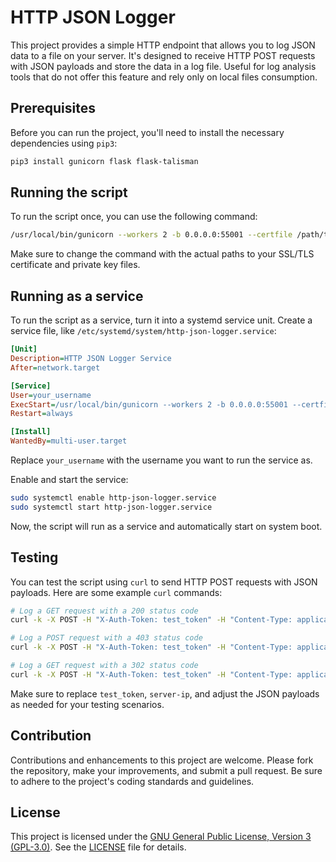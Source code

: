 # HTTP JSON Logger

This project provides a simple HTTP endpoint that allows you to log JSON data to a file on your server. It's designed to receive HTTP POST requests with JSON payloads and store the data in a log file. Useful for log analysis tools that do not offer this feature and rely only on local files consumption.

## Prerequisites

Before you can run the project, you'll need to install the necessary dependencies using `pip3`:

```bash
pip3 install gunicorn flask flask-talisman
```

## Running the script
To run the script once, you can use the following command:

```bash
/usr/local/bin/gunicorn --workers 2 -b 0.0.0.0:55001 --certfile /path/to/public.crt --keyfile /path/to/private.key http_json_logger:app
```

Make sure to change the command with the actual paths to your SSL/TLS certificate and private key files.

## Running as a service
To run the script as a service, turn it into a systemd service unit. Create a service file, like `/etc/systemd/system/http-json-logger.service`:

```ini
[Unit]
Description=HTTP JSON Logger Service
After=network.target

[Service]
User=your_username
ExecStart=/usr/local/bin/gunicorn --workers 2 -b 0.0.0.0:55001 --certfile /etc/cusco-azul/certs/public.crt --keyfile /etc/cusco-azul/certs/private.key http_json_logger:app
Restart=always

[Install]
WantedBy=multi-user.target
```

Replace `your_username` with the username you want to run the service as.

Enable and start the service:

```bash
sudo systemctl enable http-json-logger.service
sudo systemctl start http-json-logger.service
```

Now, the script will run as a service and automatically start on system boot.

## Testing
You can test the script using `curl` to send HTTP POST requests with JSON payloads. Here are some example `curl` commands:

```bash
# Log a GET request with a 200 status code
curl -k -X POST -H "X-Auth-Token: test_token" -H "Content-Type: application/json" -d '{"request_method": "GET", "host": "www.onedomain.com", "status": "200"}' https://server-ip:55001/log

# Log a POST request with a 403 status code
curl -k -X POST -H "X-Auth-Token: test_token" -H "Content-Type: application/json" -d '{"request_method": "POST", "host": "www.test.com", "status": "403"}' https://server-ip:55001/log

# Log a GET request with a 302 status code
curl -k -X POST -H "X-Auth-Token: test_token" -H "Content-Type: application/json" -d '{"request_method": "GET", "host": "www.contoso.com", "status": "302"}' https://server-ip:55001/log
```

Make sure to replace `test_token`, `server-ip`, and adjust the JSON payloads as needed for your testing scenarios.

## Contribution
Contributions and enhancements to this project are welcome. Please fork the repository, make your improvements, and submit a pull request. Be sure to adhere to the project's coding standards and guidelines.

## License
This project is licensed under the [GNU General Public License, Version 3 (GPL-3.0)](LICENSE). See the [LICENSE](LICENSE) file for details.
